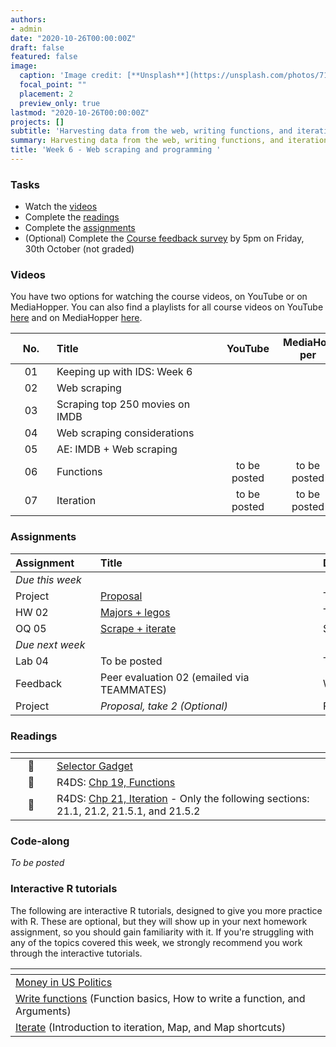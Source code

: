 ```yaml
---
authors:
- admin
date: "2020-10-26T00:00:00Z"
draft: false
featured: false
image:
  caption: 'Image credit: [**Unsplash**](https://unsplash.com/photos/71CjSSB83Wo)'
  focal_point: ""
  placement: 2
  preview_only: true
lastmod: "2020-10-26T00:00:00Z"
projects: []
subtitle: 'Harvesting data from the web, writing functions, and iteration :spider_web:'
summary: Harvesting data from the web, writing functions, and iteration.
title: 'Week 6 - Web scraping and programming '
---
```


### Tasks

- Watch the [videos](/post/04-week/#videos)
- Complete the [readings](/post/04-week/#readings)
- Complete the [assignments](/post/04-week/#assignments)
- (Optional) Complete the [Course feedback survey](https://forms.office.com/Pages/ResponsePage.aspx?id=sAafLmkWiUWHiRCgaTTcYQkmofaddEJLg-Rh784Tz0RUMUhLSFM2WFJUS0pKTUtVQk5RSzhVRFNIQi4u) by 5pm on Friday, 30th October (not graded)

### Videos

You have two options for watching the course videos, on YouTube or on MediaHopper. You can also find a playlists for all course videos on YouTube [here](https://www.youtube.com/playlist?list=PLNUVZZ6hfXX1tyUykCWShOKZdIB0TIhtM) and on MediaHopper [here](https://media.ed.ac.uk/playlist/dedicated/183821961/1_r35z2f16/).

| <div style="width:50px;text-align:center">No.</div> | <div style="width:250px;text-align:left">Title</div> | <div style="width:80px;text-align:center">YouTube</div> | <div style="width:80px;text-align:center">MediaHopper</div> |  <div style="width:80px;text-align:center">Slides</div> | <div style="width:80px;text-align:center">Length</div> |
|:---:|:---------------------|:-------:|:-----------:|:--------:|:------:|
| 01 | Keeping up with IDS: Week 6 | [<span style='color: red;'><i class='fab fa-youtube fa-lg'></i></span>](https://youtu.be/eaW75u5P3Po) | [<span style='color: #0A1E3F;'><i class='fas fa-file-video fa-lg'></i></span>](https://media.ed.ac.uk/media/IDS+-+Week+06+-+01+-+Keeping+up+with+IDS/1_063n7681)  | [<span style='color: #4b5357;'><i class='fas fa-desktop fa-lg'></i></span>](https://ids-s1-20.github.io/slides/week-06/w6-d01-kuwids/w6-d01-kuwids.pdf) | 9:38 | 
| 02 | Web scraping | [<span style='color: red;'><i class='fab fa-youtube fa-lg'></i></span>](https://youtu.be/99Hkmfb2i80) | [<span style='color: #0A1E3F;'><i class='fas fa-file-video fa-lg'></i></span>](https://media.ed.ac.uk/media/IDS+-+Week+06+-+02+-+Web+scraping/1_vxsk6ib7)  | [<span style='color: #4b5357;'><i class='fas fa-desktop fa-lg'></i></span>](https://ids-s1-20.github.io/slides/week-06/w6-d02-web-scrape/w6-d02-scrape.html) | 14:25 | 
| 03 | Scraping top 250 movies on IMDB | [<span style='color: red;'><i class='fab fa-youtube fa-lg'></i></span>](https://youtu.be/YmKULNLsDsU) | [<span style='color: #0A1E3F;'><i class='fas fa-file-video fa-lg'></i></span>](https://media.ed.ac.uk/media/IDS+-+Week+06+-+03+-+Scraping+IMDB+Top+250/1_5qf90v3o)  | [<span style='color: #4b5357;'><i class='fas fa-desktop fa-lg'></i></span>](https://ids-s1-20.github.io/slides/week-06/w6-d03-top-250-imdb/w6-d03-top-250-imdb.html) | 24:15 | 
| 04 | Web scraping considerations | [<span style='color: red;'><i class='fab fa-youtube fa-lg'></i></span>](https://youtu.be/PetWV5g1Xsc) | [<span style='color: #0A1E3F;'><i class='fas fa-file-video fa-lg'></i></span>](https://media.ed.ac.uk/media/IDS+-+Week+06+-+04+-+Web+scraping+considerations/1_brmywhm0)  | [<span style='color: #4b5357;'><i class='fas fa-desktop fa-lg'></i></span>](https://ids-s1-20.github.io/slides/week-06/w6-d04-considerations/w6-d04-considerations.html) | 8:54 | 
| 05 | AE: IMDB + Web scraping | [<span style='color: red;'><i class='fab fa-youtube fa-lg'></i></span>](https://youtu.be/PetWV5g1Xsc) | [<span style='color: #0A1E3F;'><i class='fas fa-file-video fa-lg'></i></span>](https://media.ed.ac.uk/media/IDS+-+Week+06+-+05+-+AEA+IMDB+%2B+Web+scraping/1_sia7s04u)  | [<span style='color: #4b5357;'><i class='fas fa-desktop fa-lg'></i></span>]() | 34:47 | 
| 06 | Functions | to be posted | to be posted | to be posted |  | 
| 07 | Iteration | to be posted | to be posted | to be posted |  | 


### Assignments

| <div style="width:120px;text-align:left">Assignment</div> | <div style="width:340px;text-align:left">Title</div> | <div style="width:200px;text-align:left">Due</div> |
|:---|:---|:---|
| *Due this week* | | |
| Project | [Proposal](https://www.introds.org/#project) | Tue, 27 Oct, 16:00 UK |
| HW 02 | [Majors + legos](https://ids-s1-20.github.io/homework/hw-02/hw-02-majors-legos.html) | Thur, 29 Oct, 16:00 UK |
| OQ 05 | [Scrape + iterate](http://minecr.shinyapps.io/05-scrape-iterate) | Sun, 1 Nov, 23:59 UK |
| *Due next week* | | |
| Lab 04 |  To be posted | Tue, 3 Nov, 16:00 UK |
| Feedback | Peer evaluation 02 (emailed via TEAMMATES) | Wed, 4 Nov, 16:00 UK |
| Project | *Proposal, take 2 (Optional)* | Fri, 6 Nov, 16:00 UK |

### Readings

| <div style="width:50px"></div>  | <div style="width:420px"></div>  |  <div style="width:200px"></div> |
|:---:|:---|:---:|
| :page_facing_up: | [Selector Gadget](https://rvest.tidyverse.org/articles/selectorgadget.html) | **Required** |
| :open_book: | R4DS: [Chp 19, Functions](https://r4ds.had.co.nz/functions.html) | **Required** |
| :open_book: | R4DS: [Chp 21, Iteration](https://r4ds.had.co.nz/iteration.html) - Only the following sections: 21.1, 21.2, 21.5.1, and 21.5.2 | **Optional** |

### Code-along

*To be posted*

### Interactive R tutorials

The following are interactive R tutorials, designed to give you more practice with R. These are optional, but they will show up in your next homework assignment, so you should gain familiarity with it. If you're struggling with any of the topics covered this week, we strongly recommend you work through the interactive tutorials.

|  <div style="width:480px"></div>  |  <div style="width:200px"></div>  |
|:---|:---|
| [Money in US Politics](https://minecr.shinyapps.io/dsbox-05-moneyinpolitics/) | Related to HW 03 |
| [Write functions](https://rstudio.cloud/learn/primers/6) (Function basics, How to write a function, and Arguments) | *Optional* |
| [Iterate](https://rstudio.cloud/learn/primers/5) (Introduction to iteration, Map, and Map shortcuts) | *Optional* |

